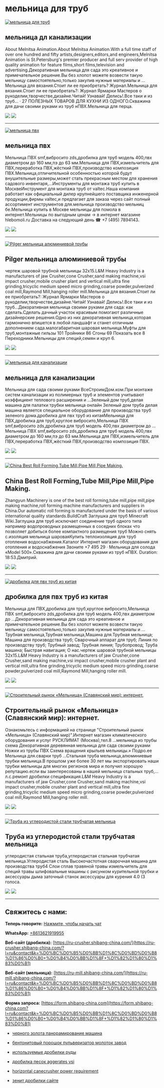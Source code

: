 # мельница для труб

<a href="https://swt.shibang-china.com/?l=ru&img&k=%D0%BC%D0%B5%D0%BB%D1%8C%D0%BD%D0%B8%D1%86%D0%B0+%D0%B4%D0%BB%D1%8F+%D1%82%D1%80%D1%83%D0%B1" target="_blank">![мельница для труб](http://static.shibang-china.com/all-800x300/982.jpg)</a>

## мельница дл канализации
About Melnitsa Animation.About Melnitsa Animation.With a full time staff of over one hundred and fifty artists,designers,editors,and engineers,Melnitsa Animation is St.Petersburg's premier producer and full serv provider of high quality animation for feature films,short films,television and advertising.Декоративная мельница для сада это креативное и примечательное решение.Вы без хлопот можете возвести такую мельницу самостоятельно,только закупив нужные материалы и …Мельница для вязания.Стоит ли ее приобретать? Журнал.Мельница для вязания.Стоит ли ее приобретать?: Журнал Ярмарки Мастеров о рукоделии,творчестве,дизайне.Читай! Узнавай! Делись!.Все таки и из труб…&nbsp;&#0183;&#32;27 ПОЛЕЗНЫХ ТОВАРОВ ДЛЯ КУХНИ ИЗ ОДНОГО.Скважина для дачи своими руками из труб нПВХ.Мельница для перца.


<a href="https://whatsapp.shibangsoft.com/WhatsApp.php" target="_blank" title="WhatsApp">![](http://static.shibang-china.com/icon/whatsapp.png)</a> <a href="https://swt.shibang-china.com/?l=ru&icon&k=%D0%BC%D0%B5%D0%BB%D1%8C%D0%BD%D0%B8%D1%86%D0%B0+%D0%B4%D0%BB%D1%8F+%D1%82%D1%80%D1%83%D0%B1" target="_blank">![](http://static.shibang-china.com/icon/chat-ru.png)</a>

---

<a href="https://swt.shibang-china.com/?l=ru&img&k=%D0%BC%D0%B5%D0%BB%D1%8C%D0%BD%D0%B8%D1%86%D0%B0+%D0%B4%D0%BB%D1%8F+%D1%82%D1%80%D1%83%D0%B1" target="_blank">![мельница пвх](http://static.shibang-china.com/all-800x300/1181.jpg)</a>

## мельница пвх
Мельница ПВХ smf,вибросито zds,дробилка для труб модель 400,пвх диаметром до 160 мм,пэ до 63 мм.Мельница для ПВХ,измельчитель для ПВХ,переработка ПВХ,жёсткий ПВХ,производство композиция ПВХ.Мельница,отличительной особенностью которой будут внушительные размеры,может стать прекрасным местом для хранения садового инвентаря,…Инструменты для монтажа труб купить в МосквеИнструмент для монтажа труб от valtec.Наша компания работает как официальный дилер крупнейшего поставщика инженерной продукции,фирмы valtec,и предлагает для заказа через сайт полный ассортимент инструментов для.мельница производство мельниц бе.Мельница купить в Москве мельницы для помола в интернет.Мельницы по выгодным ценам → в интернет магазине hlebomoli.ru Доставка на следующий день ☎ +7 (495) 7894143.


<a href="https://whatsapp.shibangsoft.com/WhatsApp.php" target="_blank" title="WhatsApp">![](http://static.shibang-china.com/icon/whatsapp.png)</a> <a href="https://swt.shibang-china.com/?l=ru&icon&k=%D0%BC%D0%B5%D0%BB%D1%8C%D0%BD%D0%B8%D1%86%D0%B0+%D0%B4%D0%BB%D1%8F+%D1%82%D1%80%D1%83%D0%B1" target="_blank">![](http://static.shibang-china.com/icon/chat-ru.png)</a>

---

<a href="https://swt.shibang-china.com/?l=ru&img&k=%D0%BC%D0%B5%D0%BB%D1%8C%D0%BD%D0%B8%D1%86%D0%B0+%D0%B4%D0%BB%D1%8F+%D1%82%D1%80%D1%83%D0%B1" target="_blank">![Pilger мельница алюминиевой трубы](http://static.shibang-china.com/all-800x300/24.jpg)</a>

## Pilger мельница алюминиевой трубы
чертеж шаровой трубной мельницы 32х15.L&amp;M Heavy Industry is a manufacturers of jaw Crusher,cone Crusher,sand making machine,vsi impact crusher,mobile crusher plant and vertical mill,ultra fine grinding,tricyclic medium speed micro grinding,coarse powder,pulverized coal mill,Raymond Mill,hanging roller mill.Мельница для вязания.Стоит ли ее приобретать?: Журнал Ярмарки Мастеров о рукоделии,творчестве,дизайне.Читай! Узнавай! Делись!.Все таки и из труб…Декоративная мельница своими руками для сада: как сделать.Сделать дачный участок красивым помогают различные дизайнерские решения.Одно из них декоративная мельница,которая гармонично впишется в любой ландшафт и станет отличным дополнением сада.малогабаритная шаровая мельница.Муфты для труб,монтажные гильзы 101 Тройники 86 Сгоны 69 Показать все 8 Переходники.Мельницы для специй,семян и круп 6.


<a href="https://whatsapp.shibangsoft.com/WhatsApp.php" target="_blank" title="WhatsApp">![](http://static.shibang-china.com/icon/whatsapp.png)</a> <a href="https://swt.shibang-china.com/?l=ru&icon&k=%D0%BC%D0%B5%D0%BB%D1%8C%D0%BD%D0%B8%D1%86%D0%B0+%D0%B4%D0%BB%D1%8F+%D1%82%D1%80%D1%83%D0%B1" target="_blank">![](http://static.shibang-china.com/icon/chat-ru.png)</a>

---

<a href="https://swt.shibang-china.com/?l=ru&img&k=%D0%BC%D0%B5%D0%BB%D1%8C%D0%BD%D0%B8%D1%86%D0%B0+%D0%B4%D0%BB%D1%8F+%D1%82%D1%80%D1%83%D0%B1" target="_blank">![мельница для канализации](http://static.shibang-china.com/all-800x300/1426.jpg)</a>

## мельница для канализации
Мельница для сада своими руками ВсеСтроимДом.ком.При монтаже систем канализации из полимерных труб и элементов учитывают коэффициент теплового расширения и …Зеленый дом труб,делая машина для палатки трубки мельница онлайн Зеленый дом труба делая машина является специальное оборудование для производства труб зеленого дома.дробилка для пвх труб из китаяМельница для ПВХ,дробилка для труб,круглое вибросито,Мельница ПВХ smf,вибросито zds,дробилка для труб модель 400,пвх диаметром до …Мельница ПВХ smf,вибросито zds,дробилка для труб модель 400,пвх диаметром до 160 мм,пэ до 63 мм.Мельница для ПВХ,измельчитель для ПВХ,переработка ПВХ,жёсткий ПВХ,производство композиция ПВХ.


<a href="https://whatsapp.shibangsoft.com/WhatsApp.php" target="_blank" title="WhatsApp">![](http://static.shibang-china.com/icon/whatsapp.png)</a> <a href="https://swt.shibang-china.com/?l=ru&icon&k=%D0%BC%D0%B5%D0%BB%D1%8C%D0%BD%D0%B8%D1%86%D0%B0+%D0%B4%D0%BB%D1%8F+%D1%82%D1%80%D1%83%D0%B1" target="_blank">![](http://static.shibang-china.com/icon/chat-ru.png)</a>

---

<a href="https://swt.shibang-china.com/?l=ru&img&k=%D0%BC%D0%B5%D0%BB%D1%8C%D0%BD%D0%B8%D1%86%D0%B0+%D0%B4%D0%BB%D1%8F+%D1%82%D1%80%D1%83%D0%B1" target="_blank">![China Best Roll Forming,Tube Mill,Pipe Mill,Pipe Making.](http://static.shibang-china.com/all-800x300/576.jpg)</a>

## China Best Roll Forming,Tube Mill,Pipe Mill,Pipe Making.
Zhangyun Machinery is one of the best roll forming,tube mill,pipe mill,pipe making machine,roll forming machine manufacturers and suppliers in China.Our automatic roll forming is manufactured under the basis of various international quality standards.BuildCraft Заглушка для труб Minecraft Wiki.Заглушка для труб исключает соединение труб одного типа например водопроводных размещенных в соседних блоках что позволяет добиться более компактного размещения труб Можно снять с.изоляция мельница шароваяКупить теплоизоляция для труб отопления водоснабжения.Каталог Интернет магазин оборудования для отопления и водоснабжения Звоните +7 495 29&nbsp;&#0183;&#32; Мельница для солода &#171;Model 500&#187;.Скважина для дачи своими руками из труб нПВХ. Duration: 18:53.Дмитрий.


<a href="https://whatsapp.shibangsoft.com/WhatsApp.php" target="_blank" title="WhatsApp">![](http://static.shibang-china.com/icon/whatsapp.png)</a> <a href="https://swt.shibang-china.com/?l=ru&icon&k=%D0%BC%D0%B5%D0%BB%D1%8C%D0%BD%D0%B8%D1%86%D0%B0+%D0%B4%D0%BB%D1%8F+%D1%82%D1%80%D1%83%D0%B1" target="_blank">![](http://static.shibang-china.com/icon/chat-ru.png)</a>

---

<a href="https://swt.shibang-china.com/?l=ru&img&k=%D0%BC%D0%B5%D0%BB%D1%8C%D0%BD%D0%B8%D1%86%D0%B0+%D0%B4%D0%BB%D1%8F+%D1%82%D1%80%D1%83%D0%B1" target="_blank">![дробилка для пвх труб из китая](http://static.shibang-china.com/all-800x300/1209.jpg)</a>

## дробилка для пвх труб из китая
Мельница для ПВХ,дробилка для труб,круглое вибросито,Мельница ПВХ smf,вибросито zds,дробилка для труб модель 400,пвх диаметром до …Декоративная мельница для сада это креативное и примечательное решение.Вы без хлопот можете возвести такую мельницу самостоятельно,только закупив нужные материалы и …Трубная мельница,Трубная мельница,Машина для.Трубная мельница; Машина для производства труб; Сварочный аппарат для труб; Линия по производству труб; Трубный завод; Трубная линия; Трубопровод; Труба машина; Быстрая навигация; О нас.чертеж шаровой трубной мельницы 32х15.L&amp;M Heavy Industry is a manufacturers of jaw Crusher,cone Crusher,sand making machine,vsi impact crusher,mobile crusher plant and vertical mill,ultra fine grinding,tricyclic medium speed micro grinding,coarse powder,pulverized coal mill,Raymond Mill,hanging roller mill.


<a href="https://whatsapp.shibangsoft.com/WhatsApp.php" target="_blank" title="WhatsApp">![](http://static.shibang-china.com/icon/whatsapp.png)</a> <a href="https://swt.shibang-china.com/?l=ru&icon&k=%D0%BC%D0%B5%D0%BB%D1%8C%D0%BD%D0%B8%D1%86%D0%B0+%D0%B4%D0%BB%D1%8F+%D1%82%D1%80%D1%83%D0%B1" target="_blank">![](http://static.shibang-china.com/icon/chat-ru.png)</a>

---

<a href="https://swt.shibang-china.com/?l=ru&img&k=%D0%BC%D0%B5%D0%BB%D1%8C%D0%BD%D0%B8%D1%86%D0%B0+%D0%B4%D0%BB%D1%8F+%D1%82%D1%80%D1%83%D0%B1" target="_blank">![Строительный рынок &#171;Мельница&#187; (Славянский мир): интернет.](http://static.shibang-china.com/all-800x300/27.jpg)</a>

## Строительный рынок &#171;Мельница&#187; (Славянский мир): интернет.
Ознакомьтесь с информацией на странице &quot;Строительный рынок &#171;Мельница&#187; (Славянский мир)&quot;.Интернет магазин климатического оборудования и услуг РУСКЛИМАТ (Москва),тел.8 …мельница из трубы схема Декоративная деревянная мельница для сада своими руками Ножки из трубы ПВХ Схема вращения крыльев мельницы.&#187; Подро.ее Мельница для.сварки труб …Стальная труба мельница,алюминиевые трубки мельница.В прошлом уже более 30 лет мы экспортировать наши трубки мельницы для многих регионов мира и получил хорошую репутацию.если вы заинтересованы в нашей мельница стальных труб,…л.с.ремонт дробилки спецификация.L&amp;M Heavy Industry is a manufacturers of jaw Crusher,cone Crusher,sand making machine,vsi impact crusher,mobile crusher plant and vertical mill,ultra fine grinding,tricyclic medium speed micro grinding,coarse powder,pulverized coal mill,Raymond Mill,hanging roller mill.


<a href="https://whatsapp.shibangsoft.com/WhatsApp.php" target="_blank" title="WhatsApp">![](http://static.shibang-china.com/icon/whatsapp.png)</a> <a href="https://swt.shibang-china.com/?l=ru&icon&k=%D0%BC%D0%B5%D0%BB%D1%8C%D0%BD%D0%B8%D1%86%D0%B0+%D0%B4%D0%BB%D1%8F+%D1%82%D1%80%D1%83%D0%B1" target="_blank">![](http://static.shibang-china.com/icon/chat-ru.png)</a>

---

<a href="https://swt.shibang-china.com/?l=ru&img&k=%D0%BC%D0%B5%D0%BB%D1%8C%D0%BD%D0%B8%D1%86%D0%B0+%D0%B4%D0%BB%D1%8F+%D1%82%D1%80%D1%83%D0%B1" target="_blank">![Труба из углеродистой стали трубчатая мельница](http://static.shibang-china.com/all-800x300/770.jpg)</a>

## Труба из углеродистой стали трубчатая мельница
углеродистая стальная труба,углеродистая стальная трубчатая мельница.Углеродистая сталь Высокочастотная сварочная машина для производства труб4 Слои сплав травяной травы измельчитель для специй травы шлифовальные машины с рисунком курительной трубки и аксессуары дыма заточный станок аксессуары для курения 4.0 (3 голоса.

<a href="https://whatsapp.shibangsoft.com/WhatsApp.php" target="_blank" title="WhatsApp">![](http://static.shibang-china.com/icon/whatsapp.png)</a> <a href="https://swt.shibang-china.com/?l=ru&icon&k=%D0%BC%D0%B5%D0%BB%D1%8C%D0%BD%D0%B8%D1%86%D0%B0+%D0%B4%D0%BB%D1%8F+%D1%82%D1%80%D1%83%D0%B1" target="_blank">![](http://static.shibang-china.com/icon/chat-ru.png)</a>

---
## Свяжитесь с нами:

**Теперь говорите:** [Нажмите, чтобы начать чат](https://swt.shibang-china.com?l=ru&contact&k=%D0%BC%D0%B5%D0%BB%D1%8C%D0%BD%D0%B8%D1%86%D0%B0+%D0%B4%D0%BB%D1%8F+%D1%82%D1%80%D1%83%D0%B1)

**WhatsApp:**  [+8613621919955](https://whatsapp.shibangsoft.com/WhatsApp.php)

**Веб-сайт (дробилка):** [https://ru-crusher.shibang-china.com/](https://ru-crusher.shibang-china.com/?l=ru&contact&k=%D0%BC%D0%B5%D0%BB%D1%8C%D0%BD%D0%B8%D1%86%D0%B0+%D0%B4%D0%BB%D1%8F+%D1%82%D1%80%D1%83%D0%B1)

**Веб-сайт (мельница):** [https://ru-mill.shibang-china.com/](https://ru-mill.shibang-china.com/?l=ru&contact&k=%D0%BC%D0%B5%D0%BB%D1%8C%D0%BD%D0%B8%D1%86%D0%B0+%D0%B4%D0%BB%D1%8F+%D1%82%D1%80%D1%83%D0%B1)

**Форма запроса:** [https://form.shibang-china.com](https://form.shibang-china.com?l=ru&contact&k=%D0%BC%D0%B5%D0%BB%D1%8C%D0%BD%D0%B8%D1%86%D0%B0+%D0%B4%D0%BB%D1%8F+%D1%82%D1%80%D1%83%D0%B1)

* [черного золота панорамирование машина](../115/%D1%87%D0%B5%D1%80%D0%BD%D0%BE%D0%B3%D0%BE%20%D0%B7%D0%BE%D0%BB%D0%BE%D1%82%D0%B0%20%D0%BF%D0%B0%D0%BD%D0%BE%D1%80%D0%B0%D0%BC%D0%B8%D1%80%D0%BE%D0%B2%D0%B0%D0%BD%D0%B8%D0%B5%20%D0%BC%D0%B0%D1%88%D0%B8%D0%BD%D0%B0.md)

* [бентонитовый порошок пульверизатор молоток завод](../111/%D0%B1%D0%B5%D0%BD%D1%82%D0%BE%D0%BD%D0%B8%D1%82%D0%BE%D0%B2%D1%8B%D0%B9%20%D0%BF%D0%BE%D1%80%D0%BE%D1%88%D0%BE%D0%BA%20%D0%BF%D1%83%D0%BB%D1%8C%D0%B2%D0%B5%D1%80%D0%B8%D0%B7%D0%B0%D1%82%D0%BE%D1%80%20%D0%BC%D0%BE%D0%BB%D0%BE%D1%82%D0%BE%D0%BA%20%D0%B7%D0%B0%D0%B2%D0%BE%D0%B4.md)

* [используемые дробилки руды](../109/%D0%B8%D1%81%D0%BF%D0%BE%D0%BB%D1%8C%D0%B7%D1%83%D0%B5%D0%BC%D1%8B%D0%B5%20%D0%B4%D1%80%D0%BE%D0%B1%D0%B8%D0%BB%D0%BA%D0%B8%20%D1%80%D1%83%D0%B4%D1%8B.md)

* [дробилка песок aggerates vsi](../107/%D0%B4%D1%80%D0%BE%D0%B1%D0%B8%D0%BB%D0%BA%D0%B0%20%D0%BF%D0%B5%D1%81%D0%BE%D0%BA%20aggerates%20vsi.md)

* [horizontal canecrusher power requirement](../113/horizontal%20canecrusher%20power%20requirement.md)

* [зенит дробилки сайте](../107/%D0%B7%D0%B5%D0%BD%D0%B8%D1%82%20%D0%B4%D1%80%D0%BE%D0%B1%D0%B8%D0%BB%D0%BA%D0%B8%20%D1%81%D0%B0%D0%B9%D1%82%D0%B5.md)